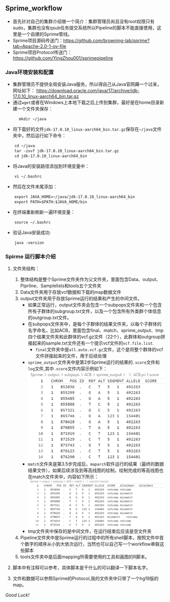 ## Sprime_workflow
- 首先针对自己的集群介绍做一个简介：集群管理员尚且没有root权限只有sudo，集群也没有qsub任务提交系统所以Pipeline的脚本不能直接使用，这里是一个自建的Sprime管线。
- Sprime项目源码传送门：https://github.com/browning-lab/sprime?tab=Apache-2.0-1-ov-file
- Sprime项目Protocol传送门：https://github.com/YingZhou001/sprimepipeline
### Java环境安装和配置
- 集群管理员不提供全局安装Java服务，所以得自己从Java官网薅一个过来，网址如下：
https://download.oracle.com/java/17/archive/jdk-17.0.10_linux-aarch64_bin.tar.gz
- 通过`wget`或者在Windows上本地下载之后上传到集群，最好是在home目录新建一个文件夹保存：
```shell
      mkdir ~/java
```
- 将下载好的文件`jdk-17.0.10_linux-aarch64_bin.tar.gz`保存在`~/java`文件夹中，然后运行如下命令：
```shell
    cd ~/java
    tar -zxvf jdk-17.0.10_linux-aarch64_bin.tar.gz
    cd jdk-17.0.10_linux-aarch64_bin
```
- 将Java的安装路径添加到环境变量中：
```shell
    vi ~/.bashrc
```
- 然后在文件末尾添加：
```shell
    export JAVA_HOME=~/java/jdk-17.0.10_linux-aarch64_bin   
    export PATH=$PATH:$JAVA_HOME/bin
```
- 在终端重新刷新一遍环境变量：
```shell
    source ~/.bashrc
```

- 验证Java安装成功:
```shell
    java -version
```

### Spirme 运行脚本介绍

1. 文件夹结构：
    1. 整体结构是整个Sprime文件夹作为父文件夹，里面包含Data、output、Piprline、Samplelists和tools五个文件夹
    2. Data文件夹用于存放vcf数据和下载的map数据文件
    3. output文件夹用于存放Sprime运行的结果和产生的中间文件。
        - 如果正常运行，output文件夹会包含一个subpops文件夹和一个包含所有子群体的subgroup.txt文件，以及一个包含所有外类群个体信息的outgroup.txt文件。
        - 在subpops文件夹中，是每个子群体的结果文件夹，以每个子群体的名字命名，比如ACB，里面包含final、match、sprime_output、tmp四个结果文件夹和此群体的vcf.gz文件（22个），此群体和outgroup拼接起来的sample.txt文件还有一个提示vcf文件的`vcf.file.list`.
          - `final`文件夹中是`all.auto.vcf.gz`文件，这个是将整个群体的vcf文件拼接起来的文件，用于后续处理
        - `sprime_output`文件夹中是第2步Sprime运行的结果的`.score`文件和`log`文件,其中`.score`文件内容示例如下：
        ![score](./Src/Score_file_content.png)
        - `match`文件夹是第3.5步完成后，`maparch`软件运行的结果（最终的数据结果文件），如果后续涉及到等高线图的绘制，绘制完成的等高线图也在match文件夹中，内容如下所示：
        ![mscore](./Src/mScore_file_content.png)
        - tmp文件夹中保存的是中间文件，在运行结束后应该是空文件夹
    4. Pipeline文件夹中是Sprime运行的过程中的所有shell脚本，按照文件中首个数字的顺序从小到大依次运行，当然也可以自己写一个workflow串联这些脚本
   5. tools文件夹中是后面mapping所需要使用的工具和画图的R脚本。

2. 脚本中有注释可以参考，具体脚本是干什么的可以翻译一下脚本名字。 

3. 文件和数据可以参照Sprime的Protocol,我的文件夹中只带了一个hg19版的map。

*Good Luck!*